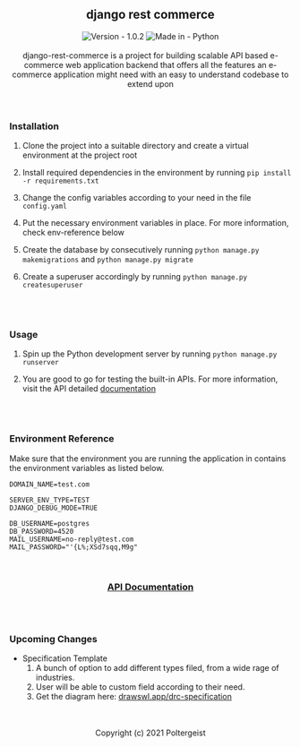 <section align="center">
    <div align="center">
        <h1>django rest commerce</h1>
        <div align="center">
            <img src="https://img.shields.io/badge/VERSION-1.0.2-%2340B681" alt="Version - 1.0.2"> 
            <img src="https://img.shields.io/badge/MADE%20IN-PYTHON-yellow" alt="Made in - Python"> 
        </div>
    </div>
</section>

<br>

<div align="center">
    django-rest-commerce is a project for building scalable API based e-commerce web application backend that offers all the features an e-commerce application might need with an easy to understand codebase to extend upon
</div>

<br>
<br>

### Installation

1. Clone the project into a suitable directory and create a virtual environment at the project root

2. Install required dependencies in the environment by running `pip install -r requirements.txt`

3. Change the config variables according to your need in the file `config.yaml`

4. Put the necessary environment variables in place. For more information, check env-reference below

5. Create the database by consecutively running `python manage.py makemigrations` and `python manage.py migrate`

6. Create a superuser accordingly by running `python manage.py createsuperuser`

<br>
<br>

### Usage

1. Spin up the Python development server by running `python manage.py runserver`

2. You are good to go for testing the built-in APIs. For more information, visit the API detailed <a href="http://bit.ly/drc-api">documentation</a>

<br>
<br>

### Environment Reference

Make sure that the environment you are running the application in contains the environment variables as listed below.

```text
DOMAIN_NAME=test.com

SERVER_ENV_TYPE=TEST
DJANGO_DEBUG_MODE=TRUE

DB_USERNAME=postgres
DB_PASSWORD=4520
MAIL_USERNAME=no-reply@test.com
MAIL_PASSWORD="'{L%;XSd7sqq,M9g"
```

<br>

<section align="center">
    <h3><a href="http://bit.ly/drc-api">API Documentation</a></h3>
</section>

<br>
<br>

### Upcoming Changes
* Specification Template
  1. A bunch of option to add different types filed, from a wide rage of industries.
  2. User will be able to custom field according to their need.
  3. Get the diagram here: [drawswl.app/drc-specification](https://drawsql.app/teams/poltergeist/diagrams/drc-specification/embed)

<br>
<br>

<div align="center">
    Copyright (c) 2021 Poltergeist
</div>

<br>
<br>
